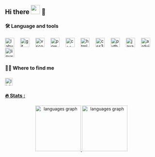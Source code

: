 ## Hi there <img src="https://media.giphy.com/media/hvRJCLFzcasrR4ia7z/giphy.gif" width="30px"/> 👀

<!--
**Grimwargg/Grimwargg** is a ✨ _special_ ✨ repository because its `README.md` (this file) appears on your GitHub profile.

Here are some ideas to get you started:

- 🔭 I’m currently working on ...
- 🌱 I’m currently learning ...
- 👯 I’m looking to collaborate on ...
- 🤔 I’m looking for help with ...
- 💬 Ask me about ...
- 📫 How to reach me: ...
- 😄 Pronouns: ...
- ⚡ Fun fact: ...
👋👀
-->
###

###

<h3 align="left">🛠 Language and tools</h3>

###

<!--
source: https://github.com/devicons/devicon
-->
<div align="left">
  <img src="https://cdn.jsdelivr.net/gh/devicons/devicon/icons/labview/labview-original.svg" height="30" alt="labview logo"  />
  <img width="12" />
  <img src="https://cdn.jsdelivr.net/gh/devicons/devicon/icons/git/git-original.svg" height="30" alt="git logo"  />
  <img width="12" /> 
  <img src="https://cdn.jsdelivr.net/gh/devicons/devicon/icons/vscode/vscode-original.svg" height="30" alt="vscode logo"  />
  <img width="12" />   
  <img src="https://cdn.jsdelivr.net/gh/devicons/devicon/icons/powershell/powershell-original.svg" height="30" alt="powershell logo"  />
  <img width="12" />   
  <img src="https://cdn.jsdelivr.net/gh/devicons/devicon/icons/cplusplus/cplusplus-original.svg" height="30" alt="c++ logo"  />
  <img width="12" />  
  <img src="https://cdn.jsdelivr.net/gh/devicons/devicon/icons/html5/html5-original.svg" height="30" alt="html5 logo"  />
  <img width="12" />
  <img src="https://cdn.jsdelivr.net/gh/devicons/devicon/icons/css3/css3-original.svg" height="30" alt="css3 logo"  />
  <img width="12" />
  <img src="https://cdn.jsdelivr.net/gh/devicons/devicon/icons/python/python-original.svg" height="30" alt="python logo"  />
  <img width="12" />
  <img src="https://cdn.jsdelivr.net/gh/devicons/devicon/icons/javascript/javascript-original.svg" height="30" alt="javascript logo"  />
  <img width="12" />
  <img src="https://cdn.jsdelivr.net/gh/devicons/devicon/icons/arduino/arduino-original.svg" height="30" alt="arduino logo"  />
  <img width="12" />
  <img src="https://cdn.jsdelivr.net/gh/devicons/devicon/icons/linux/linux-original.svg" height="30" alt="linux logo"  />
  <img width="12" />
</div>

###

<h3 align="left">👩‍💻  Where to find me</h3>

###

<div align="left">
  <a href="https://www.linkedin.com/in/constantin-razvan-modoianu-16999718a/" target="_blank"><img src="https://img.shields.io/static/v1?message=LinkedIn&logo=linkedin&label=&color=0077B5&logoColor=white&labelColor=&style=for-the-badge" height="25" alt="linkedin"  />
</div>

###

<h3 align="left">🔥  Stats :</h3>

###

<div align="center">
  <img src="https://github-readme-stats.vercel.app/api?username=Grimwargg&locale=en&hide_title=false&show_icons=true&layout=compact&card_width=320&langs_count=5&theme=cobalt&hide_border=false" height="150" alt="languages graph"  />
  <img src="https://github-readme-stats.vercel.app/api/top-langs?username=Grimwargg&locale=en&hide_title=false&layout=compact&card_width=320&theme=cobalt&hide_border=false" height="150" alt="languages graph"  />
</div>

###

